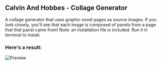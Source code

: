 ## Calvin And Hobbes - Collage Generator
A collage generator that uses graphic novel pages as source images.
If you look closely, you'll see that each image is composed of panels from a page that that panel came from!
Note: an installation file is included. Run it in terminal to install.

### Here's a result:
![Preview](https://i.imgur.com/8TuKmKQ.png)
